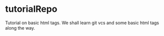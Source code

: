 tutorialRepo
============
Tutorial on basic html tags. We shall learn git vcs and some basic html tags along the way.
